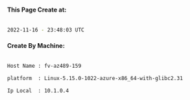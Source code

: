 
   
#### This Page Create at:

```bash

2022-11-16 - 23:48:03 UTC

```

#### Create By Machine:

```bash

Host Name : fv-az489-159

platform  : Linux-5.15.0-1022-azure-x86_64-with-glibc2.31

Ip Local  : 10.1.0.4

```


